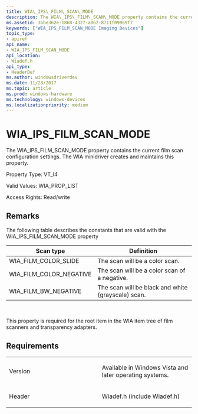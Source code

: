 ```yaml
---
title: WIA\_IPS\_FILM\_SCAN\_MODE
description: The WIA\_IPS\_FILM\_SCAN\_MODE property contains the current film scan configuration settings. The WIA minidriver creates and maintains this property.
ms.assetid: 3bbe362e-1868-4327-a862-8711f09969f7
keywords: ["WIA_IPS_FILM_SCAN_MODE Imaging Devices"]
topic_type:
- apiref
api_name:
- WIA_IPS_FILM_SCAN_MODE
api_location:
- Wiadef.h
api_type:
- HeaderDef
ms.author: windowsdriverdev
ms.date: 11/28/2017
ms.topic: article
ms.prod: windows-hardware
ms.technology: windows-devices
ms.localizationpriority: medium
---
```


# WIA\_IPS\_FILM\_SCAN\_MODE


The WIA\_IPS\_FILM\_SCAN\_MODE property contains the current film scan configuration settings. The WIA minidriver creates and maintains this property.

Property Type: VT\_I4

Valid Values: WIA\_PROP\_LIST

Access Rights: Read/write

Remarks
-------

The following table describes the constants that are valid with the WIA\_IPS\_FILM\_SCAN\_MODE property

| Scan type                  | Definition                                         |
|----------------------------|----------------------------------------------------|
| WIA\_FILM\_COLOR\_SLIDE    | The scan will be a color scan.                     |
| WIA\_FILM\_COLOR\_NEGATIVE | The scan will be a color scan of a negative.       |
| WIA\_FILM\_BW\_NEGATIVE    | The scan will be black and white (grayscale) scan. |

 

This property is required for the root item in the WIA item tree of film scanners and transparency adapters.

Requirements
------------

<table>
<colgroup>
<col width="50%" />
<col width="50%" />
</colgroup>
<tbody>
<tr class="odd">
<td><p>Version</p></td>
<td><p>Available in Windows Vista and later operating systems.</p></td>
</tr>
<tr class="even">
<td><p>Header</p></td>
<td>Wiadef.h (include Wiadef.h)</td>
</tr>
</tbody>
</table>

 

 





